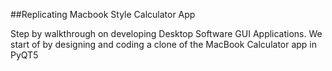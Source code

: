 ##Replicating Macbook Style Calculator App

Step by walkthrough on developing Desktop Software GUI Applications.  We start  of by designing and coding a  clone of the MacBook Calculator app in PyQT5
